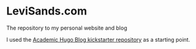# LeviSands.com

The repository to my personal website and blog

I used the [Academic Hugo Blog kickstarter repository](https://github.com/sourcethemes/academic-kickstart) as a starting point.
